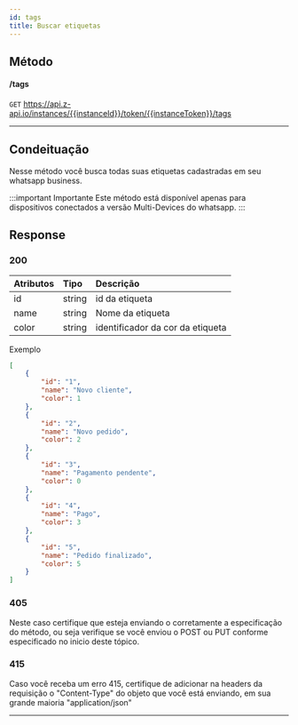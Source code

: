 ```yaml
---
id: tags
title: Buscar etiquetas
---
```


## Método

#### /tags

`GET` https://api.z-api.io/instances/{{instanceId}}/token/{{instanceToken}}/tags

---

## Condeituação

Nesse método você busca todas suas etiquetas cadastradas em seu whatsapp business.

:::important Importante
Este método está disponível apenas para dispositivos conectados a versão Multi-Devices do whatsapp.
:::

## Response

### 200

| Atributos    | Tipo    | Descrição                                        |
| :----------- | :------ | :----------------------------------------------- |
|  id    | string | id da etiqueta    |
| name   | string | Nome da etiqueta  |
| color  | string | identificador da cor da etiqueta  |


Exemplo

```json
[
    {
        "id": "1",
        "name": "Novo cliente",
        "color": 1
    },
    {
        "id": "2",
        "name": "Novo pedido",
        "color": 2
    },
    {
        "id": "3",
        "name": "Pagamento pendente",
        "color": 0
    },
    {
        "id": "4",
        "name": "Pago",
        "color": 3
    },
    {
        "id": "5",
        "name": "Pedido finalizado",
        "color": 5
    }
]
```

### 405

Neste caso certifique que esteja enviando o corretamente a especificação do método, ou seja verifique se você enviou o POST ou PUT conforme especificado no inicio deste tópico.

### 415

Caso você receba um erro 415, certifique de adicionar na headers da requisição o "Content-Type" do objeto que você está enviando, em sua grande maioria "application/json"

---

